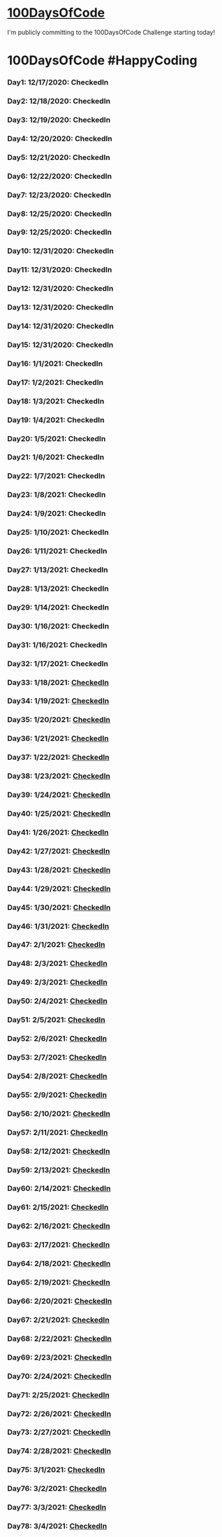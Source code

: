 # [100DaysOfCode](https://www.100daysofcode.com/)

I'm publicly committing to the 100DaysOfCode Challenge starting today!

# 100DaysOfCode #HappyCoding

### Day1: 12/17/2020: CheckedIn

### Day2: 12/18/2020: CheckedIn

### Day3: 12/19/2020: CheckedIn

### Day4: 12/20/2020: CheckedIn

### Day5: 12/21/2020: CheckedIn

### Day6: 12/22/2020: CheckedIn

### Day7: 12/23/2020: CheckedIn

### Day8: 12/25/2020: CheckedIn

### Day9: 12/25/2020: CheckedIn

### Day10: 12/31/2020: CheckedIn

### Day11: 12/31/2020: CheckedIn

### Day12: 12/31/2020: CheckedIn

### Day13: 12/31/2020: CheckedIn

### Day14: 12/31/2020: CheckedIn

### Day15: 12/31/2020: CheckedIn

### Day16: 1/1/2021: CheckedIn

### Day17: 1/2/2021: CheckedIn

### Day18: 1/3/2021: CheckedIn

### Day19: 1/4/2021: CheckedIn

### Day20: 1/5/2021: CheckedIn

### Day21: 1/6/2021: CheckedIn

### Day22: 1/7/2021: CheckedIn

### Day23: 1/8/2021: CheckedIn

### Day24: 1/9/2021: CheckedIn

### Day25: 1/10/2021: CheckedIn

### Day26: 1/11/2021: CheckedIn

### Day27: 1/13/2021: CheckedIn

### Day28: 1/13/2021: CheckedIn

### Day29: 1/14/2021: CheckedIn

### Day30: 1/16/2021: CheckedIn

### Day31: 1/16/2021: CheckedIn

### Day32: 1/17/2021: CheckedIn

### Day33: 1/18/2021: [CheckedIn](https://github.com/VIJAYAYERUVA/100DaysOfCode/blob/main/Python/arrays.py)

### Day34: 1/19/2021: [CheckedIn](https://github.com/VIJAYAYERUVA/100DaysOfCode/blob/main/Python/itertools_product.py)

### Day35: 1/20/2021: [CheckedIn](https://github.com/VIJAYAYERUVA/100DaysOfCode/blob/main/Python/anagrams.py)

### Day36: 1/21/2021: [CheckedIn](https://github.com/VIJAYAYERUVA/100DaysOfCode/blob/main/Python/itertools_permutations.py)

### Day37: 1/22/2021: [CheckedIn](https://github.com/VIJAYAYERUVA/100DaysOfCode/blob/main/Python/itertools_combinations.py)

### Day38: 1/23/2021: [CheckedIn](https://github.com/VIJAYAYERUVA/100DaysOfCode/blob/main/Python/itertools_combinations_with_replacement.py)

### Day39: 1/24/2021: [CheckedIn](https://github.com/VIJAYAYERUVA/100DaysOfCode/blob/main/Python/collectionsCounter.py)

### Day40: 1/25/2021: [CheckedIn](https://github.com/VIJAYAYERUVA/100DaysOfCode/blob/main/Python/defaultDict.py)

### Day41: 1/26/2021: [CheckedIn](https://github.com/VIJAYAYERUVA/100DaysOfCode/blob/main/Python/collectionsNamedtuple.py)

### Day42: 1/27/2021: [CheckedIn](https://github.com/VIJAYAYERUVA/100DaysOfCode/blob/main/Python/collectionsOrderedDict.py)

### Day43: 1/28/2021: [CheckedIn](https://github.com/VIJAYAYERUVA/100DaysOfCode/blob/main/Python/wordOrder.py)

### Day44: 1/29/2021: [CheckedIn](https://github.com/VIJAYAYERUVA/100DaysOfCode/blob/main/Python/sets1.py)

### Day45: 1/30/2021: [CheckedIn](https://github.com/VIJAYAYERUVA/100DaysOfCode/blob/main/Python/sets2.py)

### Day46: 1/31/2021: [CheckedIn](https://github.com/VIJAYAYERUVA/100DaysOfCode/blob/main/Python/sets3.py)

### Day47: 2/1/2021: [CheckedIn](https://github.com/VIJAYAYERUVA/100DaysOfCode/blob/main/Python/twoSum.py)

### Day48: 2/3/2021: [CheckedIn](https://github.com/VIJAYAYERUVA/100DaysOfCode/blob/main/Python/sets4.py)

### Day49: 2/3/2021: [CheckedIn](https://github.com/VIJAYAYERUVA/100DaysOfCode/blob/main/Python/sets5.py)

### Day50: 2/4/2021: [CheckedIn](https://github.com/VIJAYAYERUVA/100DaysOfCode/blob/main/Python/sets6.py)

### Day51: 2/5/2021: [CheckedIn](https://github.com/VIJAYAYERUVA/100DaysOfCode/blob/main/Python/rangoli.py)

### Day52: 2/6/2021: [CheckedIn](https://github.com/VIJAYAYERUVA/100DaysOfCode/blob/main/Python/sets7.py)

### Day53: 2/7/2021: [CheckedIn](https://github.com/VIJAYAYERUVA/100DaysOfCode/blob/main/Python/input.py)

### Day54: 2/8/2021: [CheckedIn](https://github.com/VIJAYAYERUVA/100DaysOfCode/blob/main/Python/textAlignment.py)

### Day55: 2/9/2021: [CheckedIn](https://github.com/VIJAYAYERUVA/100DaysOfCode/blob/main/Python/sets8.py)

### Day56: 2/10/2021: [CheckedIn](https://github.com/VIJAYAYERUVA/100DaysOfCode/blob/main/Python/sets9.py)

### Day57: 2/11/2021: [CheckedIn](https://github.com/VIJAYAYERUVA/100DaysOfCode/blob/main/Python/sets10.py)

### Day58: 2/12/2021: [CheckedIn](https://github.com/VIJAYAYERUVA/100DaysOfCode/blob/main/Python/anyall.py)

### Day59: 2/13/2021: [CheckedIn](https://github.com/VIJAYAYERUVA/100DaysOfCode/blob/main/Python/sorting.py)

### Day60: 2/14/2021: [CheckedIn](https://github.com/VIJAYAYERUVA/100DaysOfCode/blob/main/Python/map.py)

### Day61: 2/15/2021: [CheckedIn](https://github.com/VIJAYAYERUVA/100DaysOfCode/blob/main/Python/email.py)

### Day62: 2/16/2021: [CheckedIn](https://github.com/VIJAYAYERUVA/100DaysOfCode/blob/main/Python/split1.py)

### Day63: 2/17/2021: [CheckedIn](https://github.com/VIJAYAYERUVA/100DaysOfCode/blob/main/Python/substring1.py)

### Day64: 2/18/2021: [CheckedIn](https://github.com/VIJAYAYERUVA/100DaysOfCode/blob/main/Python/substring2.py)

### Day65: 2/19/2021: [CheckedIn](https://github.com/VIJAYAYERUVA/100DaysOfCode/blob/main/Python/reduce.py)

### Day66: 2/20/2021: [CheckedIn](https://github.com/VIJAYAYERUVA/100DaysOfCode/blob/main/Python/power.py)

### Day67: 2/21/2021: [CheckedIn](https://github.com/VIJAYAYERUVA/100DaysOfCode/blob/main/Python/coordinates.py)

### Day68: 2/22/2021: [CheckedIn](https://github.com/VIJAYAYERUVA/100DaysOfCode/blob/main/Python/integers.py)

### Day69: 2/23/2021: [CheckedIn](https://github.com/VIJAYAYERUVA/100DaysOfCode/blob/main/Python/find1.py)

### Day70: 2/24/2021: [CheckedIn](https://github.com/VIJAYAYERUVA/100DaysOfCode/blob/main/Python/find2.py)

### Day71: 2/25/2021: [CheckedIn](https://github.com/VIJAYAYERUVA/100DaysOfCode/blob/main/Python/find3.py)

### Day72: 2/26/2021: [CheckedIn](https://github.com/VIJAYAYERUVA/100DaysOfCode/blob/main/Python/find4.py)

### Day73: 2/27/2021: [CheckedIn](https://github.com/VIJAYAYERUVA/100DaysOfCode/blob/main/Python/numpy.py)

### Day74: 2/28/2021: [CheckedIn](https://github.com/VIJAYAYERUVA/100DaysOfCode/blob/main/Python/plotly1.py)

### Day75: 3/1/2021: [CheckedIn](https://github.com/VIJAYAYERUVA/100DaysOfCode/blob/main/Python/plotly2.ipynb)

### Day76: 3/2/2021: [CheckedIn](https://github.com/VIJAYAYERUVA/100DaysOfCode/blob/main/Python/plotly3.py)

### Day77: 3/3/2021: [CheckedIn](https://github.com/VIJAYAYERUVA/100DaysOfCode/blob/main/Python/plotly4.py)

### Day78: 3/4/2021: [CheckedIn](https://github.com/VIJAYAYERUVA/100DaysOfCode/blob/main/Python/plotly5.py)
